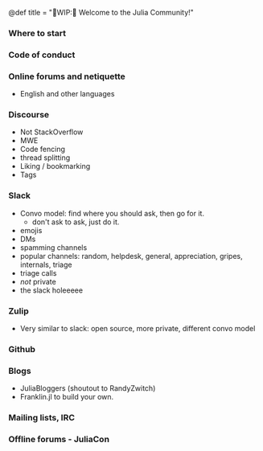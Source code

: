 @def title = "🚧WIP:🚧 Welcome to the Julia Community!"

### Where to start
### Code of conduct
### Online forums and netiquette
- English and other languages
### Discourse
- Not StackOverflow
- MWE
- Code fencing
- thread splitting
- Liking / bookmarking
- Tags 
### Slack
- Convo model: find where you should ask, then go for it.
  - don't ask to ask, just do it.
- emojis
- DMs
- spamming channels
- popular channels: random, helpdesk, general, appreciation, gripes, internals, triage
- triage calls
- *not* private
- the slack holeeeee
### Zulip
- Very similar to slack: open source, more private, different convo model
### Github
### Blogs
- JuliaBloggers (shoutout to RandyZwitch)
- Franklin.jl to build your own.
### Mailing lists, IRC
### Offline forums - JuliaCon

